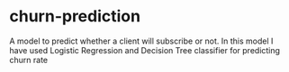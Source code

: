 # churn-prediction
A model to predict whether a client will subscribe or not. In this model I have used Logistic Regression and Decision Tree classifier for predicting churn rate
